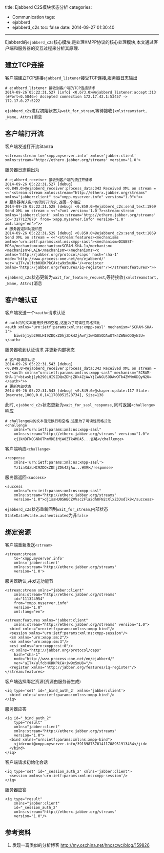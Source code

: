 title: Ejabberd  C2S模块状态分析
categories:
  - Communication
tags:
  - ejabberd
  - ejabberd_c2s
toc: false
date: 2014-09-27 01:30:40
---

Ejabberd的`ejabberd_c2s`核心模块,是处理XMPP协议的核心处理模块,本文通过客户端和服务器的交互过程来分析其原理.


## 建立TCP连接

客户端建立TCP连接`ejabberd_listener`接受TCP连接,服务器日志输出

```
# ejabberd_listener 接收到客户端的TCP连接请求
2014-09-26 05:22:31.527 [info] <0.673.0>@ejabberd_listener:accept:313 (#Port<0.5846>) Accepted connection 172.17.42.1:53457 -> 172.17.0.27:5222
```

`ejabberd_c2s`进程初始状态为`wait_for_stream`,等待接收`{xmlstreamstart, _Name, Attrs}`消息

## 客户端打开流

客户端发送打开流Stanza

```
<stream:stream to='xmpp.myserver.info' xmlns='jabber:client' xmlns:stream='http://etherx.jabber.org/streams' version='1.0'>
```

服务器日志输出为

```
# ejabberd_receiver 接收到客户端的流打开请求
2014-09-26 05:22:31.527 [debug] <0.849.0>@ejabberd_receiver:process_data:343 Received XML on stream = <<"<stream:stream xmlns:stream="http://etherx.jabber.org/streams" xmlns="jabber:client" to="xmpp.myserver.info" version="1.0">">>
# 服务器确认客户的流打开请求,返回一个相应
2014-09-26 05:22:31.528 [debug] <0.850.0>@ejabberd_c2s:send_text:1869 Send XML on stream = <<"<?xml version='1.0'?><stream:stream xmlns='jabber:client' xmlns:stream='http://etherx.jabber.org/streams' id='3177127870' from='xmpp.myserver.info' version='1.0' xml:lang='en'>">>
# 服务器返回功能相应
2014-09-26 05:22:31.529 [debug] <0.850.0>@ejabberd_c2s:send_text:1869 Send XML on stream = <<"<stream:features><mechanisms xmlns='urn:ietf:params:xml:ns:xmpp-sasl'><mechanism>DIGEST-MD5</mechanism><mechanism>SCRAM-SHA-1</mechanism><mechanism>PLAIN</mechanism></mechanisms><c xmlns='http://jabber.org/protocol/caps' hash='sha-1' node='http://www.process-one.net/en/ejabberd/' ver='aIT+/ulfcbHXDKPkCA+iw9x5mU8='/><register xmlns='http://jabber.org/features/iq-register'/></stream:features>">>
```

`ejabberd_c2s`状态更新为`wait_for_feature_request`,等待接收`{xmlstreamstart, _Name, Attrs}`消息


## 客户端认证

客户端发送一个`<auth>`请求认证

```
# auth内的文本值无换行和空格,这里为了可读性而格式化
<auth xmlns='urn:ietf:params:xml:ns:xmpp-sasl' mechanism='SCRAM-SHA-1'>
    biwsbj1yb290LHI9ZDQxZDhjZDk4ZjAwYjIwNGU5ODAwOTk4ZWNmODQyN2U=
</auth>
```

服务器收到认证请求 并更新内部状态

```
# 客户端请求认证
2014-09-26 05:22:31.543 [debug] <0.849.0>@ejabberd_receiver:process_data:343 Received XML on stream = <<"<auth xmlns="urn:ietf:params:xml:ns:xmpp-sasl" mechanism="SCRAM-SHA-1">biwsbj1yb290LHI9ZDQxZDhjZDk4ZjAwYjIwNGU5ODAwOTk4ZWNmODQyN2U=</auth>">>
# 更新内部状态
2014-09-26 05:22:31.543 [debug] <0.849.0>@shaper:update:117 State: {maxrate,1000,0.0,1411708951528734}, Size=138
```

此时, `ejabberd_c2s`状态更新为`wait_for_sasl_response`, 同时返回`<challenge>`响应

```
# challenge内的文本值无换行和空格,这里为了可读性而格式化
<challenge
    xmlns="urn:ietf:params:xml:ns:xmpp-sasl"
    xmlns:stream="http://etherx.jabber.org/streams" version="1.0">
    cj1kNDFkOGNkOThmMDBiMjA0ZTk4MDA5...省略</challenge>
```

客户端响应`<challenge>`

```
<response
    xmlns='urn:ietf:params:xml:ns:xmpp-sasl'>
    Yz1iaXdzLHI9ZDQxZDhjZDk4ZjAw...省略</response>
```

服务器返回`<success>`

```
<success
    xmlns="urn:ietf:params:xml:ns:xmpp-sasl"
    xmlns:stream="http://etherx.jabber.org/streams"
    version="1.0">dj1saHU0SHBCZVVsc2Fla2dhUFN2cXlxZ3Jxdlk9</success>
```

`ejabberd_c2s`状态重新回到`wait_for_stream`,内部状态`StateData#state.authenticated`为非`false`

## 绑定资源

客户端重新发送`<stream>`

```
<stream:stream
    to='xmpp.myserver.info'
    xmlns='jabber:client'
    xmlns:stream='http://etherx.jabber.org/streams'
    version='1.0'>
```

服务器确认,并发送功能节

```
<stream:stream xmlns="jabber:client"
    xmlns:stream="http://etherx.jabber.org/streams"
    id="111324954"
    from="xmpp.myserver.info"
    version="1.0"
    xml:lang="en">
```

```
<stream:features xmlns="jabber:client"
    xmlns:stream="http://etherx.jabber.org/streams" version="1.0">
  <bind xmlns="urn:ietf:params:xml:ns:xmpp-bind"/>
  <session xmlns="urn:ietf:params:xml:ns:xmpp-session"/>
  <sm xmlns="urn:xmpp:sm:2"/>
  <sm xmlns="urn:xmpp:sm:3"/>
  <csi xmlns="urn:xmpp:csi:0"/>
  <c xmlns="http://jabber.org/protocol/caps"
    hash="sha-1"
    node="http://www.process-one.net/en/ejabberd/"
    ver="aIT+/ulfcbHXDKPkCA+iw9x5mU8="/>
  <register xmlns="http://jabber.org/features/iq-register"/>
</stream:features>
```

客户端选择绑定资源(资源由服务器生成)

```
<iq type='set' id='_bind_auth_2' xmlns='jabber:client'>
  <bind xmlns='urn:ietf:params:xml:ns:xmpp-bind'/>
</iq>
```

服务器应答

```
<iq id="_bind_auth_2"
    type="result"
    xmlns="jabber:client"
    xmlns:stream="http://etherx.jabber.org/streams"
    version="1.0">
  <bind xmlns="urn:ietf:params:xml:ns:xmpp-bind">
    <jid>root@xmpp.myserver.info/39189873701411708951913434</jid>
  </bind>
</iq>
```

客户端请求初始化会话

```
<iq type='set' id='_session_auth_2' xmlns='jabber:client'>
  <session xmlns='urn:ietf:params:xml:ns:xmpp-session'/>
</iq>
```

服务器应答

```
<iq type="result"
    xmlns="jabber:client"
    id="_session_auth_2"
    xmlns:stream="http://etherx.jabber.org/streams"
    version="1.0"/>
```

## 参考资料

1. 发现一篇类似的分析博客
http://my.oschina.net/hncscwc/blog/159826





